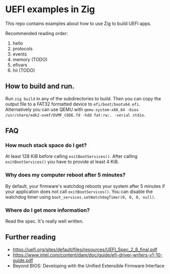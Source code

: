 # UEFI examples in Zig
This repo contains examples about how to use Zig to build UEFI apps.

Recommended reading order:
1. hello
1. protocols
1. events
1. memory (TODO)
1. efivars
1. hii (TODO)

## How to build and run.
Run `zig build` in any of the subdirectories to build.
Then you can copy the output file to a FAT32 formatted device to `efi/boot/bootx64.efi`.
Alternatively you can use QEMU with `qemu-system-x86_64 -bios /usr/share/edk2-ovmf/OVMF_CODE.fd -hdd fat:rw:. -serial stdio`.

## FAQ
### How much stack space do I get?
At least 128 KiB before calling `exitBootServices()`.
After calling `exitBootServices()` you have to provide at least 4 KiB.

### Why does my computer reboot after 5 minutes?
By default, your firmware's watchdog reboots your system after 5 minutes if your application does not call `exitBootServices()`.
You can disable the watchdog timer using `boot_services.setWatchdogTimer(0, 0, 0, null)`.

### Where do I get more information?
Read the spec.
It's really well written.

## Further reading
- https://uefi.org/sites/default/files/resources/UEFI_Spec_2_8_final.pdf
- https://www.intel.com/content/dam/doc/guide/efi-driver-writers-v1-10-guide.pdf
- Beyond BIOS: Developing with the Unified Extensible Firmware Interface
